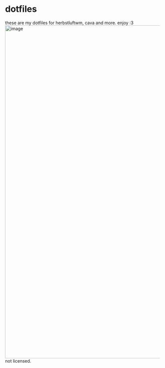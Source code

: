 # dotfiles
these are my dotfiles for herbstluftwm, cava and more. enjoy :3
<img width="1920" height="1080" alt="image" src="https://github.com/user-attachments/assets/84cb962a-47e8-4be7-813e-1df018065102" />
not licensed.
